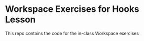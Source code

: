 # Workspace Exercises for Hooks Lesson

This repo contains the code for the in-class Workspace exercises
